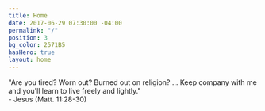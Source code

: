 ```yaml
---
title: Home
date: 2017-06-29 07:30:00 -04:00
permalink: "/"
position: 3
bg_color: 2571B5
hasHero: true
layout: home
---
```


"Are you tired? Worn out? Burned out on religion? ... Keep company with me and you'll learn to live freely and lightly."  
                                        - Jesus (Matt. 11:28-30)

